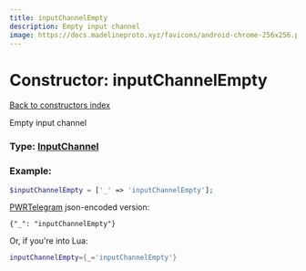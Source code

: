 ```yaml
---
title: inputChannelEmpty
description: Empty input channel
image: https://docs.madelineproto.xyz/favicons/android-chrome-256x256.png
---
```

# Constructor: inputChannelEmpty  
[Back to constructors index](index.md)



Empty input channel




### Type: [InputChannel](../types/InputChannel.md)


### Example:

```php
$inputChannelEmpty = ['_' => 'inputChannelEmpty'];
```  

[PWRTelegram](https://pwrtelegram.xyz) json-encoded version:

```
{"_": "inputChannelEmpty"}
```


Or, if you're into Lua:

```lua
inputChannelEmpty={_='inputChannelEmpty'}

```


